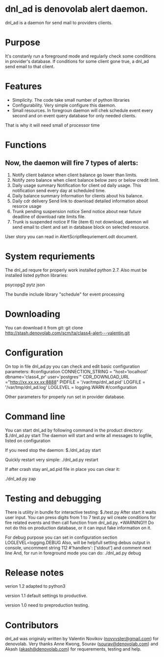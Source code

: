 # dnl_ad is denovolab alert daemon.

dnl_ad is a daemon for send mail to providers clients.

# Purpose

It's constanly run a foreground mode and regularly check some conditions in provider's database.
If conditions for some client gone true, a dnl_ad send email to  that client.

# Features

* Simplicity.  The code take small number of python libraries
* Configurability. Very simple configure this daemon.
* Small resources. In foregroun daemon will chek schedule event every second and on event query database for only needed clients.

That is why it will need small of processor time

# Functions

## Now, the daemon will fire 7 types of alerts:
1. Notify client balance
when client balance go lower than limits.
2. Notify zero balance
when client balance below zero or below credit limit.
3. Daily usage summary
Notification for client od daily usage.
This notification send every day at scheduled time.
4. Daily balance summary
Information for clients about his balance.
5. Daily cdr delivery
Send link to download detailed information about resorce usage
6. Trunk pending suspension notice
Send notice about near future deadline of download rate limits file. 
7. Trunk is suspended notice
If file (item 6) not download, daemon wil send email to client and set in database block on selected resource.

User story you can read in AlertScriptRequriement.odt  document.

# System requriements
The dnl_ad requre for properly work installed python 2.7.
Also must be installed listed python libraries:


psycopg2
pytz
json

The bundle include library "schedule" for event processing


# Downloading

You can download it from git:
git clone http://stash.denovolab.com/scm/ta/class4-alert---valentin.git   

# Configuration

On top in file dnl_ad.py you can check and edit basic configuration parameters:
\#configuration
CONNECTION_STRING = "host='localhost' dbname='class4_pr' user='postgres'"
CDR_DOWNLOAD_URL ="http://xx.xx.xx.xx:8888"
PIDFILE = '/var/tmp/dnl_ad.pid'
LOGFILE = '/var/tmp/dnl_ad.log'
LOGLEVEL = logging.WARN
\#/configuration

Other parameters for properly run set in provider database.

# Command line

You can start dnl_ad  by following command in the product directory:
$./dnl_ad.py start
The daemon will start and write all messages to logfile, listed on configuration

If you need stop the daemon:
$./dnl_ad.py start

Quickly restart very simple:
./dnl_ad.py restart

If after crash stay anl_ad.pid file in place you can clear it:

./dnl_ad.py zap


# Testing and debugging

There is utility in bundle for interactive testing:
$./test.py
After start it waits user input.
You can press digits from 1 to 7
test.py wil create conditions for fire related events and then call function from dnl_ad.py.
*WARNING!!! Do not do this on production  database, or it can input fake information on it.

For debug purpose you can set in configuration section 
LOGLEVEL=logging.DEBUG 
Also, will be helpfull setting debus output in console, uncomment string 112
\#'handlers': ['stdout'] and comment next line
And, for run in foreground mode you can do:
./dnl_ad.py debug
 
# Release notes

verion 1.2 adapted to python3 

version 1.1  default settings to productive.

version 1.0  need to preproduction  testing.

# Contributors

dnl_ad was originaly written by Valentin Novikov (novvvster@gmail.com) for denovolab.
Very thanks Anne Kwong, Sourav (sourav@denovolab.com) and Akash (akash@denovolab.com) for requerements, testing and help.

